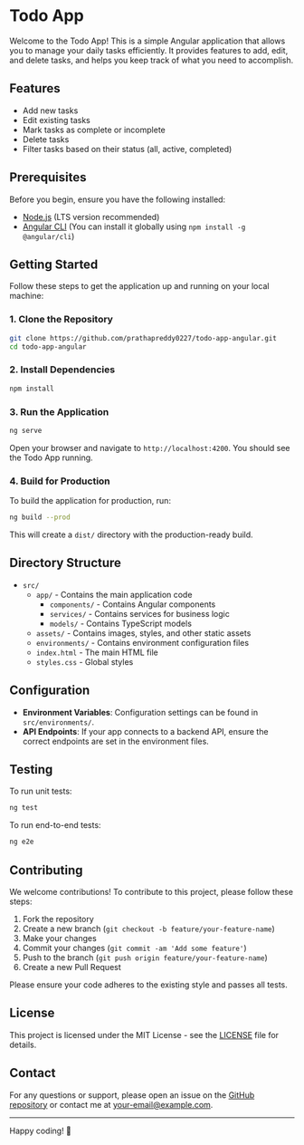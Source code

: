 # Todo App

Welcome to the Todo App! This is a simple Angular application that allows you to manage your daily tasks efficiently. It provides features to add, edit, and delete tasks, and helps you keep track of what you need to accomplish.

## Features

- Add new tasks
- Edit existing tasks
- Mark tasks as complete or incomplete
- Delete tasks
- Filter tasks based on their status (all, active, completed)

## Prerequisites

Before you begin, ensure you have the following installed:

- [Node.js](https://nodejs.org/) (LTS version recommended)
- [Angular CLI](https://angular.io/cli) (You can install it globally using `npm install -g @angular/cli`)

## Getting Started

Follow these steps to get the application up and running on your local machine:

### 1. Clone the Repository

```bash
git clone https://github.com/prathapreddy0227/todo-app-angular.git
cd todo-app-angular
```

### 2. Install Dependencies

```bash
npm install
```

### 3. Run the Application

```bash
ng serve
```

Open your browser and navigate to `http://localhost:4200`. You should see the Todo App running.

### 4. Build for Production

To build the application for production, run:

```bash
ng build --prod
```

This will create a `dist/` directory with the production-ready build.

## Directory Structure

- `src/`
  - `app/` - Contains the main application code
    - `components/` - Contains Angular components
    - `services/` - Contains services for business logic
    - `models/` - Contains TypeScript models
  - `assets/` - Contains images, styles, and other static assets
  - `environments/` - Contains environment configuration files
  - `index.html` - The main HTML file
  - `styles.css` - Global styles

## Configuration

- **Environment Variables**: Configuration settings can be found in `src/environments/`.
- **API Endpoints**: If your app connects to a backend API, ensure the correct endpoints are set in the environment files.

## Testing

To run unit tests:

```bash
ng test
```

To run end-to-end tests:

```bash
ng e2e
```

## Contributing

We welcome contributions! To contribute to this project, please follow these steps:

1. Fork the repository
2. Create a new branch (`git checkout -b feature/your-feature-name`)
3. Make your changes
4. Commit your changes (`git commit -am 'Add some feature'`)
5. Push to the branch (`git push origin feature/your-feature-name`)
6. Create a new Pull Request

Please ensure your code adheres to the existing style and passes all tests.

## License

This project is licensed under the MIT License - see the [LICENSE](LICENSE) file for details.

## Contact

For any questions or support, please open an issue on the [GitHub repository](https://github.com/yourusername/todo-app-angular/issues) or contact me at [your-email@example.com](mailto:your-email@example.com).

---

Happy coding! 🎉
